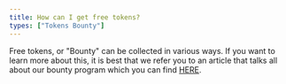 ```yaml
---
title: How can I get free tokens?
types: ["Tokens Bounty"]
---
```

Free tokens, or "Bounty" can be collected in various ways. If you want to learn more about this, it is best that we refer you to an article that talks all about our bounty program which you can find <a href="https://medium.com/@dd_96182/mdl-talent-hub-bounty-campaign-55c0e60ee219" target="_blank">HERE</a>.